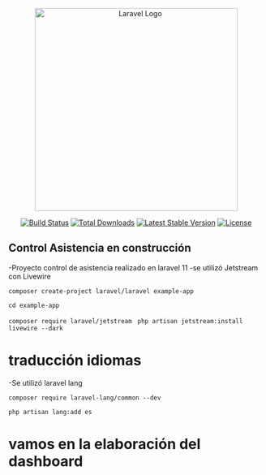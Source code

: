 <p align="center"><a href="https://laravel.com" target="_blank"><img src="https://raw.githubusercontent.com/laravel/art/master/logo-lockup/5%20SVG/2%20CMYK/1%20Full%20Color/laravel-logolockup-cmyk-red.svg" width="400" alt="Laravel Logo"></a></p>

<p align="center">
<a href="https://github.com/laravel/framework/actions"><img src="https://github.com/laravel/framework/workflows/tests/badge.svg" alt="Build Status"></a>
<a href="https://packagist.org/packages/laravel/framework"><img src="https://img.shields.io/packagist/dt/laravel/framework" alt="Total Downloads"></a>
<a href="https://packagist.org/packages/laravel/framework"><img src="https://img.shields.io/packagist/v/laravel/framework" alt="Latest Stable Version"></a>
<a href="https://packagist.org/packages/laravel/framework"><img src="https://img.shields.io/packagist/l/laravel/framework" alt="License"></a>
</p>

## Control Asistencia en construcción

-Proyecto control de asistencia realizado en laravel 11
-se utilizó Jetstream con Livewire


`composer create-project laravel/laravel example-app`

`cd example-app`

`composer require laravel/jetstream `
`php artisan jetstream:install livewire --dark`

# traducción idiomas

-Se utilizó laravel lang

` composer require laravel-lang/common --dev  `

` php artisan lang:add es  `


# vamos en la elaboración del dashboard
